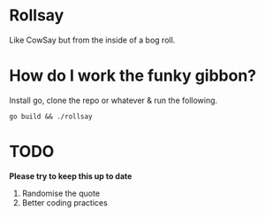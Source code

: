 # Rollsay

Like CowSay but from the inside of a bog roll.

# How do I work the funky gibbon?

Install go, clone the repo or whatever & run the following.

```
go build && ./rollsay
```

# TODO

**Please try to keep this up to date**

1. Randomise the quote
2. Better coding practices

